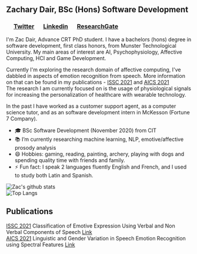 ## Zachary Dair, BSc (Hons) Software Development ##
### &emsp; [Twitter](https://twitter.com/ZacDair) &emsp; [Linkedin](https://www.linkedin.com/in/zachary-dair/) &emsp; [ResearchGate](https://www.researchgate.net/profile/Zachary-Dair) &emsp; ###  

I'm Zac Dair, Advance CRT PhD student. I have a bachelors (hons) degree in software development, first class honors, from Munster Technological University.
My main areas of interest are AI, Psychophysiology, Affective Computing, HCI and Game Development.

Currently I'm exploring the research domain of affective computing, I've dabbled in aspects of emotion recognition from speech.
More information on that can be found in my publications - [ISSC 2021](https://www.issc.ie/) and [AICS 2021](http://aics2021.ucd.ie/)  
The research I am currently focused on is the usage of physiological signals for increasing the personalization of healthcare with wearable technology.  

In the past I have worked as a customer support agent, as a computer science tutor, and as an software development intern in McKesson (Fortune 7 Company).


- :mortar_board: BSc Software Development (November 2020) from CIT
- :books: I’m currently researching machine learning, NLP, emotive/affective prosody analysis
- 😄 Hobbies: gaming, reading, painting, archery, playing with dogs and spending quality time with friends and family.
- ⚡ Fun fact: I speak 2 languages fluently English and French, and I used to study both Latin and Spanish.


![Zac's github stats](https://github-readme-stats.vercel.app/api?username=ZacDair&include_all_commits=true&theme=vue-dark&show_icons=true&count_private=true)  
![Top Langs](https://github-readme-stats.vercel.app/api/top-langs/?username=ZacDair&include_all_commits=true&theme=vue-dark&show_icons=true&count_private=true&hide=assembly)

## Publications ##
[ISSC 2021](https://www.issc.ie/) Classification of Emotive Expression Using Verbal and Non Verbal Components of Speech [Link](https://ieeexplore.ieee.org/document/9467869)  
[AICS 2021](http://aics2021.ucd.ie/) Linguistic and Gender Variation in Speech Emotion Recognition using Spectral Features [Link](https://arxiv.org/abs/2112.09596)  

